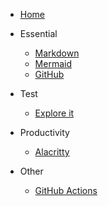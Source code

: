 - [Home](/)

* Essential

  - [Markdown](/markdown/)
  - [Mermaid](/mermaid/)
  - [GitHub](/github/)

* Test

  - [Explore it](/explore/)

* Productivity

  - [Alacritty](/alacritty/)

* Other
  - [GitHub Actions ](/github-actions/)
